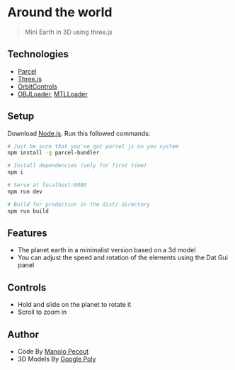 # Around the world
> Mini Earth in 3D using three.js

## Technologies
- [Parcel](https://parceljs.org/)
- [Three.js](https://threejs.org//)
- [OrbitControls](https://www.npmjs.com/package/three-orbit-controls)
- [OBJLoader](https://www.npmjs.com/package/three-obj-mtl-loader), [MTLLoader](https://www.npmjs.com/package/three-obj-mtl-loader)

## Setup
Download [Node.js](https://nodejs.org/en/download/).
Run this followed commands:

``` bash
# Just be sure that you've got parcel js on you system
npm install -g parcel-bundler

# Install dependencies (only for first time)
npm i

# Serve at localhost:8080
npm run dev

# Build for production in the dist/ directory
npm run build
```

## Features
- The planet earth in a minimalist version based on a 3d model
- You can adjust the speed and rotation of the elements using the Dat Gui panel

## Controls
- Hold and slide on the planet to rotate it
- Scroll to zoom in

## Author
- Code By [Manolo Pecout](https://www.manolopecout.fr)
- 3D Models By [Google Poly](https://poly.google.com/)